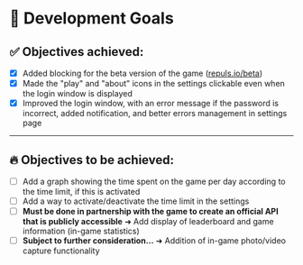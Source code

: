 # 🚀 Development Goals
## ✅ Objectives achieved:
- [x] Added blocking for the beta version of the game ([repuls.io/beta](https://repuls.io/beta))
- [x] Made the "play" and "about" icons in the settings clickable even when the login window is displayed
- [x] Improved the login window, with an error message if the password is incorrect, added notification, and better errors management in settings page
___
## 🔥 Objectives to be achieved:
- [ ] Add a graph showing the time spent on the game per day according to the time limit, if this is activated
- [ ] Add a way to activate/deactivate the time limit in the settings
- [ ] **Must be done in partnership with the game to create an official API that is publicly accessible** ➜ Add display of leaderboard and game information (in-game statistics)
- [ ] **Subject to further consideration...** ➜ Addition of in-game photo/video capture functionality